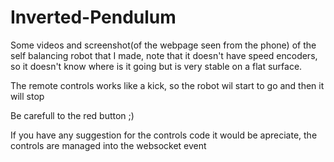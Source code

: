 # Inverted-Pendulum
Some videos and screenshot(of the webpage seen from the phone) of the self balancing robot that I made, note that it doesn't have speed encoders, so it doesn't know where is it going but is very stable on a flat surface.

The remote controls works like a kick, so the robot wil start to go and then it will stop

Be carefull to the red button ;)

If you have any suggestion for the controls code it would be apreciate, the controls are managed into the websocket event
